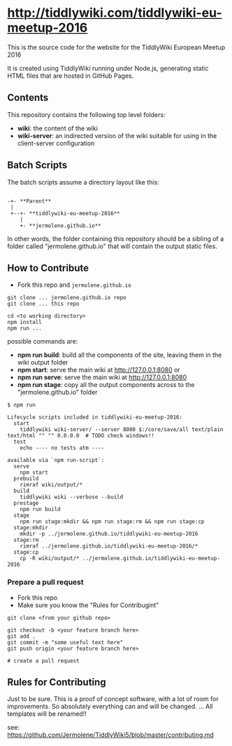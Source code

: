 # http://tiddlywiki.com/tiddlywiki-eu-meetup-2016

This is the source code for the website for the TiddlyWiki European Meetup 2016

It is created using TiddlyWiki running under Node.js, generating static HTML files that are hosted in GitHub Pages.

## Contents

This repository contains the following top level folders:

* **wiki**: the content of the wiki
* **wiki-server**: an indirected version of the wiki suitable for using in the client-server configuration

## Batch Scripts

The batch scripts assume a directory layout like this:

```

-+- **Parent**
 |
 +--+- **tiddlywiki-eu-meetup-2016**
    |
    +- **jermolene.github.io**
```

In other words, the folder containing this repository should be a sibling of a folder called "jermolene.github.io" that will contain the output static files.


## How to Contribute

 - Fork this repo and `jermolene.github.io` 

```
git clone ... jermolene.github.io repo
git clone ... this repo

cd <to working directory>
npm install
npm run ...
```

possible commands are:

* **npm run build**: build all the components of the site, leaving them in the wiki output folder
* **npm start**: serve the main wiki at http://127.0.0.1:8080  or
* **npm run serve**: serve the main wiki at http://127.0.0.1:8080
* **npm run stage**: copy all the output components across to the "jermolene.github.io" folder

```
$ npm run

Lifecycle scripts included in tiddlywiki-eu-meetup-2016:
  start
    tiddlywiki wiki-server/ --server 8080 $:/core/save/all text/plain text/html "" "" 0.0.0.0  # TODO check windows!!
  test
    echo ---- no tests atm ----

available via `npm run-script`:
  serve
    npm start
  prebuild
    rimraf wiki/output/*
  build
    tiddlywiki wiki --verbose --build
  prestage
    npm run build
  stage
    npm run stage:mkdir && npm run stage:rm && npm run stage:cp
  stage:mkdir
    mkdir -p ../jermolene.github.io/tiddlywiki-eu-meetup-2016
  stage:rm
    rimraf ../jermolene.github.io/tiddlywiki-eu-meetup-2016/*
  stage:cp
    cp -R wiki/output/* ../jermolene.github.io/tiddlywiki-eu-meetup-2016

```

### Prepare a pull request

- Fork this repo
- Make sure you know the "Rules for Contribugint"

```
git clone <from your github repo>

git checkout -b <your feature branch here>
git add .
git commit -m "some useful text here"
git push origin <your feature branch here>

# create a pull request
```

## Rules for Contributing 

Just to be sure. This is a proof of concept software, with a lot of room for improvements. So absolutely everything can and will be changed. ... All templates will be renamed!!

see: https://github.com/Jermolene/TiddlyWiki5/blob/master/contributing.md



